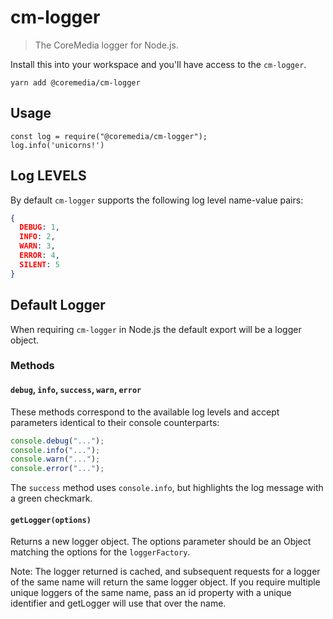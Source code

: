 # cm-logger

> The CoreMedia logger for Node.js.

Install this into your workspace and you'll have access to the `cm-logger`.

```shell
yarn add @coremedia/cm-logger
```

## Usage

```
const log = require("@coremedia/cm-logger");
log.info('unicorns!')
```

## Log LEVELS

By default `cm-logger` supports the following log level name-value pairs:

```json
{
  DEBUG: 1,
  INFO: 2,
  WARN: 3,
  ERROR: 4,
  SILENT: 5
}
```

## Default Logger

When requiring `cm-logger` in Node.js the default export will be a logger object.

### Methods

#### `debug`, `info`, `success`, `warn`, `error`

These methods correspond to the available log levels and accept parameters identical to their console counterparts:

```javascript
console.debug("...");
console.info("...");
console.warn("...");
console.error("...");
```

The `success` method uses `console.info`, but highlights the log message with a green checkmark.

#### `getLogger(options)`

Returns a new logger object. The options parameter should be an Object matching the options for the `loggerFactory`.

Note: The logger returned is cached, and subsequent requests for a logger of the same name will return the same logger object. If you require multiple unique loggers of the same name, pass an id property with a unique identifier and getLogger will use that over the name.
